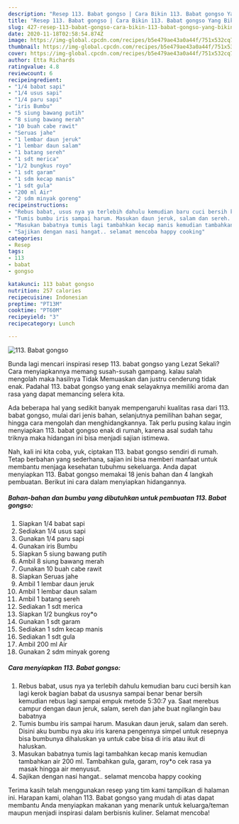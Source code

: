 ```yaml
---
description: "Resep 113. Babat gongso | Cara Bikin 113. Babat gongso Yang Bikin Ngiler"
title: "Resep 113. Babat gongso | Cara Bikin 113. Babat gongso Yang Bikin Ngiler"
slug: 427-resep-113-babat-gongso-cara-bikin-113-babat-gongso-yang-bikin-ngiler
date: 2020-11-18T02:58:54.874Z
image: https://img-global.cpcdn.com/recipes/b5e479ae43a0a44f/751x532cq70/113-babat-gongso-foto-resep-utama.jpg
thumbnail: https://img-global.cpcdn.com/recipes/b5e479ae43a0a44f/751x532cq70/113-babat-gongso-foto-resep-utama.jpg
cover: https://img-global.cpcdn.com/recipes/b5e479ae43a0a44f/751x532cq70/113-babat-gongso-foto-resep-utama.jpg
author: Etta Richards
ratingvalue: 4.8
reviewcount: 6
recipeingredient:
- "1/4 babat sapi"
- "1/4 usus sapi"
- "1/4 paru sapi"
- "iris Bumbu"
- "5 siung bawang putih"
- "8 siung bawang merah"
- "10 buah cabe rawit"
- "Seruas jahe"
- "1 lembar daun jeruk"
- "1 lembar daun salam"
- "1 batang sereh"
- "1 sdt merica"
- "1/2 bungkus royo"
- "1 sdt garam"
- "1 sdm kecap manis"
- "1 sdt gula"
- "200 ml Air"
- "2 sdm minyak goreng"
recipeinstructions:
- "Rebus babat, usus nya ya terlebih dahulu kemudian baru cuci bersih kan lagi kerok bagian babat da ususnya sampai benar benar bersih kemudian rebus lagi sampai empuk metode 5:30:7 ya. Saat merebus campur dengan daun jeruk, salam, sereh dan jahe buat ngilangin bau babatnya"
- "Tumis bumbu iris sampai harum. Masukan daun jeruk, salam dan sereh. Disini aku bumbu nya aku iris karena pengennya simpel untuk resepnya bisa bumbunya dihaluskan ya untuk cabe bisa di iris atau ikut di haluskan."
- "Masukan babatnya tumis lagi tambahkan kecap manis kemudian tambahkan air 200 ml. Tambahkan gula, garam, roy*o cek rasa ya masak hingga air menyusut."
- "Sajikan dengan nasi hangat.. selamat mencoba happy cooking"
categories:
- Resep
tags:
- 113
- babat
- gongso

katakunci: 113 babat gongso 
nutrition: 257 calories
recipecuisine: Indonesian
preptime: "PT13M"
cooktime: "PT60M"
recipeyield: "3"
recipecategory: Lunch

---
```



![113. Babat gongso](https://img-global.cpcdn.com/recipes/b5e479ae43a0a44f/751x532cq70/113-babat-gongso-foto-resep-utama.jpg)

Bunda lagi mencari inspirasi resep 113. babat gongso yang Lezat Sekali? Cara menyiapkannya memang susah-susah gampang. kalau salah mengolah maka hasilnya Tidak Memuaskan dan justru cenderung tidak enak. Padahal 113. babat gongso yang enak selayaknya memiliki aroma dan rasa yang dapat memancing selera kita.

Ada beberapa hal yang sedikit banyak mempengaruhi kualitas rasa dari 113. babat gongso, mulai dari jenis bahan, selanjutnya pemilihan bahan segar, hingga cara mengolah dan menghidangkannya. Tak perlu pusing kalau ingin menyiapkan 113. babat gongso enak di rumah, karena asal sudah tahu triknya maka hidangan ini bisa menjadi sajian istimewa.




Nah, kali ini kita coba, yuk, ciptakan 113. babat gongso sendiri di rumah. Tetap berbahan yang sederhana, sajian ini bisa memberi manfaat untuk membantu menjaga kesehatan tubuhmu sekeluarga. Anda dapat menyiapkan 113. Babat gongso memakai 18 jenis bahan dan 4 langkah pembuatan. Berikut ini cara dalam menyiapkan hidangannya.

<!--inarticleads1-->

##### Bahan-bahan dan bumbu yang dibutuhkan untuk pembuatan 113. Babat gongso:

1. Siapkan 1/4 babat sapi
1. Sediakan 1/4 usus sapi
1. Gunakan 1/4 paru sapi
1. Gunakan iris Bumbu
1. Siapkan 5 siung bawang putih
1. Ambil 8 siung bawang merah
1. Gunakan 10 buah cabe rawit
1. Siapkan Seruas jahe
1. Ambil 1 lembar daun jeruk
1. Ambil 1 lembar daun salam
1. Ambil 1 batang sereh
1. Sediakan 1 sdt merica
1. Siapkan 1/2 bungkus roy*o
1. Gunakan 1 sdt garam
1. Sediakan 1 sdm kecap manis
1. Sediakan 1 sdt gula
1. Ambil 200 ml Air
1. Gunakan 2 sdm minyak goreng




<!--inarticleads2-->

##### Cara menyiapkan 113. Babat gongso:

1. Rebus babat, usus nya ya terlebih dahulu kemudian baru cuci bersih kan lagi kerok bagian babat da ususnya sampai benar benar bersih kemudian rebus lagi sampai empuk metode 5:30:7 ya. Saat merebus campur dengan daun jeruk, salam, sereh dan jahe buat ngilangin bau babatnya
1. Tumis bumbu iris sampai harum. Masukan daun jeruk, salam dan sereh. Disini aku bumbu nya aku iris karena pengennya simpel untuk resepnya bisa bumbunya dihaluskan ya untuk cabe bisa di iris atau ikut di haluskan.
1. Masukan babatnya tumis lagi tambahkan kecap manis kemudian tambahkan air 200 ml. Tambahkan gula, garam, roy*o cek rasa ya masak hingga air menyusut.
1. Sajikan dengan nasi hangat.. selamat mencoba happy cooking




Terima kasih telah menggunakan resep yang tim kami tampilkan di halaman ini. Harapan kami, olahan 113. Babat gongso yang mudah di atas dapat membantu Anda menyiapkan makanan yang menarik untuk keluarga/teman maupun menjadi inspirasi dalam berbisnis kuliner. Selamat mencoba!
